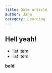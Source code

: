 ```yaml
---
title: Date article
author: Jane
category: Learning
---
```


## Hell yeah!

* list item
* list item

**bold**
